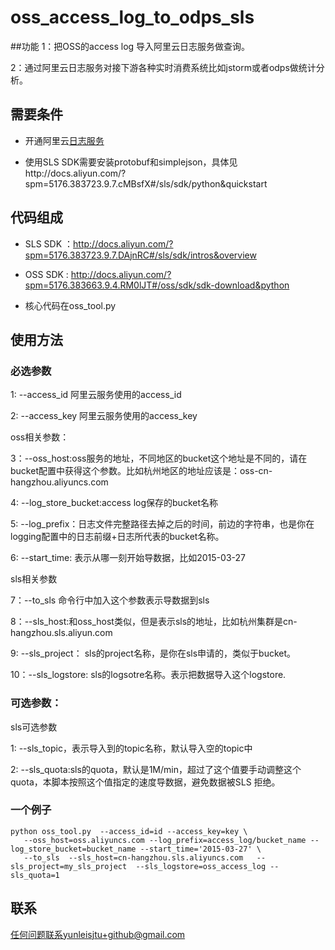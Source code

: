 # oss_access_log_to_odps_sls

##功能
1：把OSS的access log 导入阿里云日志服务做查询。

2：通过阿里云日志服务对接下游各种实时消费系统比如jstorm或者odps做统计分析。

## 需要条件
+ 开通阿里云[日志服务](https://www.aliyun.com/product/sls) 

+ 使用SLS SDK需要安装protobuf和simplejson，具体见http://docs.aliyun.com/?spm=5176.383723.9.7.cMBsfX#/sls/sdk/python&quickstart



## 代码组成

+ SLS SDK ：http://docs.aliyun.com/?spm=5176.383723.9.7.DAjnRC#/sls/sdk/intros&overview

+ OSS SDK : http://docs.aliyun.com/?spm=5176.383663.9.4.RM0lJT#/oss/sdk/sdk-download&python

+ 核心代码在oss_tool.py


## 使用方法

### 必选参数
   1: --access_id  阿里云服务使用的access_id

   2: --access_key 阿里云服务使用的access_key

   oss相关参数：

   3：--oss_host:oss服务的地址，不同地区的bucket这个地址是不同的，请在bucket配置中获得这个参数。比如杭州地区的地址应该是：oss-cn-hangzhou.aliyuncs.com

   4: --log_store_bucket:access log保存的bucket名称

   5: --log_prefix：日志文件完整路径去掉之后的时间，前边的字符串，也是你在logging配置中的日志前缀+日志所代表的bucket名称。

   6: --start_time: 表示从哪一刻开始导数据，比如2015-03-27


   sls相关参数

   7：--to_sls  命令行中加入这个参数表示导数据到sls

   8：--sls_host:和oss_host类似，但是表示sls的地址，比如杭州集群是cn-hangzhou.sls.aliyun.com

   9: --sls_project： sls的project名称，是你在sls申请的，类似于bucket。

   10：--sls_logstore: sls的logsotre名称。表示把数据导入这个logstore.



### 可选参数：
   sls可选参数

   1: --sls_topic，表示导入到的topic名称，默认导入空的topic中

   2: --sls_quota:sls的quota，默认是1M/min，超过了这个值要手动调整这个quota，本脚本按照这个值指定的速度导数据，避免数据被SLS 拒绝。

 


### 一个例子
 
 ```
 python oss_tool.py  --access_id=id --access_key=key \
    --oss_host=oss.aliyuncs.com --log_prefix=access_log/bucket_name --log_store_bucket=bucket_name --start_time='2015-03-27' \
    --to_sls  --sls_host=cn-hangzhou.sls.aliyuncs.com   --sls_project=my_sls_project  --sls_logstore=oss_access_log --sls_quota=1
 ```

## 联系
  任何问题联系yunleisjtu+github@gmail.com
